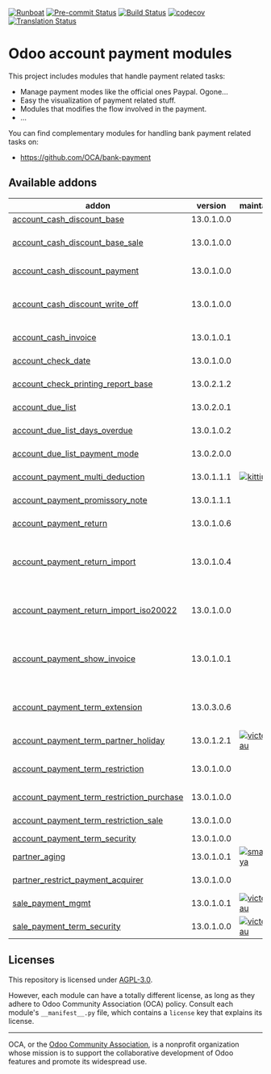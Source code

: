 
[![Runboat](https://img.shields.io/badge/runboat-Try%20me-875A7B.png)](https://runboat.odoo-community.org/builds?repo=OCA/account-payment&target_branch=13.0)
[![Pre-commit Status](https://github.com/OCA/account-payment/actions/workflows/pre-commit.yml/badge.svg?branch=13.0)](https://github.com/OCA/account-payment/actions/workflows/pre-commit.yml?query=branch%3A13.0)
[![Build Status](https://github.com/OCA/account-payment/actions/workflows/test.yml/badge.svg?branch=13.0)](https://github.com/OCA/account-payment/actions/workflows/test.yml?query=branch%3A13.0)
[![codecov](https://codecov.io/gh/OCA/account-payment/branch/13.0/graph/badge.svg)](https://codecov.io/gh/OCA/account-payment)
[![Translation Status](https://translation.odoo-community.org/widgets/account-payment-13-0/-/svg-badge.svg)](https://translation.odoo-community.org/engage/account-payment-13-0/?utm_source=widget)

<!-- /!\ do not modify above this line -->

# Odoo account payment modules

This project includes modules that handle payment related tasks:

* Manage payment modes like the official ones Paypal. Ogone...
* Easy the visualization of payment related stuff.
* Modules that modifies the flow involved in the payment.
* ...

You can find complementary modules for handling bank payment related tasks on:

 * https://github.com/OCA/bank-payment

<!-- /!\ do not modify below this line -->

<!-- prettier-ignore-start -->

[//]: # (addons)

Available addons
----------------
addon | version | maintainers | summary
--- | --- | --- | ---
[account_cash_discount_base](account_cash_discount_base/) | 13.0.1.0.0 |  | Account Cash Discount Base
[account_cash_discount_base_sale](account_cash_discount_base_sale/) | 13.0.1.0.0 |  | Glue module between account_cash_discount_base and standard sale addon.
[account_cash_discount_payment](account_cash_discount_payment/) | 13.0.1.0.0 |  | Account Cash Discount Payment
[account_cash_discount_write_off](account_cash_discount_write_off/) | 13.0.1.0.0 |  | Create an automatic writeoff for payment with discount on the payment order confirmation
[account_cash_invoice](account_cash_invoice/) | 13.0.1.0.1 |  | Pay and receive invoices from bank statements
[account_check_date](account_check_date/) | 13.0.1.0.0 |  | Add check date on payment for check printing
[account_check_printing_report_base](account_check_printing_report_base/) | 13.0.2.1.2 |  | Account Check Printing Report Base
[account_due_list](account_due_list/) | 13.0.2.0.1 |  | List of open credits and debits, with due date
[account_due_list_days_overdue](account_due_list_days_overdue/) | 13.0.1.0.2 |  | Payments Due list days overdue
[account_due_list_payment_mode](account_due_list_payment_mode/) | 13.0.2.0.0 |  | Payment Due List Payment Mode
[account_payment_multi_deduction](account_payment_multi_deduction/) | 13.0.1.1.1 | [![kittiu](https://github.com/kittiu.png?size=30px)](https://github.com/kittiu) | Payment Register with Multiple Deduction
[account_payment_promissory_note](account_payment_promissory_note/) | 13.0.1.1.1 |  | Account Payment Promissory Note
[account_payment_return](account_payment_return/) | 13.0.1.0.6 |  | Manage the return of your payments
[account_payment_return_import](account_payment_return_import/) | 13.0.1.0.4 |  | This module adds a generic wizard to import payment returnfile formats. Is only the base to be extended by anothermodules
[account_payment_return_import_iso20022](account_payment_return_import_iso20022/) | 13.0.1.0.0 |  | This addon allows to import payment returns from ISO 20022 files like PAIN or CAMT.
[account_payment_show_invoice](account_payment_show_invoice/) | 13.0.1.0.1 |  | Extends the tree view of payments to show the paid invoices related to the payments using the vendor reference by default
[account_payment_term_extension](account_payment_term_extension/) | 13.0.3.0.6 |  | Adds rounding, months, weeks and multiple payment days properties on payment term lines
[account_payment_term_partner_holiday](account_payment_term_partner_holiday/) | 13.0.1.2.1 | [![victoralmau](https://github.com/victoralmau.png?size=30px)](https://github.com/victoralmau) | Account Payment Term Partner Holiday
[account_payment_term_restriction](account_payment_term_restriction/) | 13.0.1.0.0 |  | Restricts the usage of Payment Terms Journal Entries
[account_payment_term_restriction_purchase](account_payment_term_restriction_purchase/) | 13.0.1.0.0 |  | Restricts the usage of Payment Terms on POs
[account_payment_term_restriction_sale](account_payment_term_restriction_sale/) | 13.0.1.0.0 |  | Restricts the usage of Payment Terms on SOs
[account_payment_term_security](account_payment_term_security/) | 13.0.1.0.0 |  | Payment Term Security
[partner_aging](partner_aging/) | 13.0.1.0.1 | [![smangukiya](https://github.com/smangukiya.png?size=30px)](https://github.com/smangukiya) | Aging as a view - invoices and credits
[partner_restrict_payment_acquirer](partner_restrict_payment_acquirer/) | 13.0.1.0.0 |  | Partner Restrict Payment Acquirer
[sale_payment_mgmt](sale_payment_mgmt/) | 13.0.1.0.1 | [![victoralmau](https://github.com/victoralmau.png?size=30px)](https://github.com/victoralmau) | List and create customer payments for salesmen
[sale_payment_term_security](sale_payment_term_security/) | 13.0.1.0.0 | [![victoralmau](https://github.com/victoralmau.png?size=30px)](https://github.com/victoralmau) | Sale Payment Term Security

[//]: # (end addons)

<!-- prettier-ignore-end -->

## Licenses

This repository is licensed under [AGPL-3.0](LICENSE).

However, each module can have a totally different license, as long as they adhere to Odoo Community Association (OCA)
policy. Consult each module's `__manifest__.py` file, which contains a `license` key
that explains its license.

----
OCA, or the [Odoo Community Association](http://odoo-community.org/), is a nonprofit
organization whose mission is to support the collaborative development of Odoo features
and promote its widespread use.
